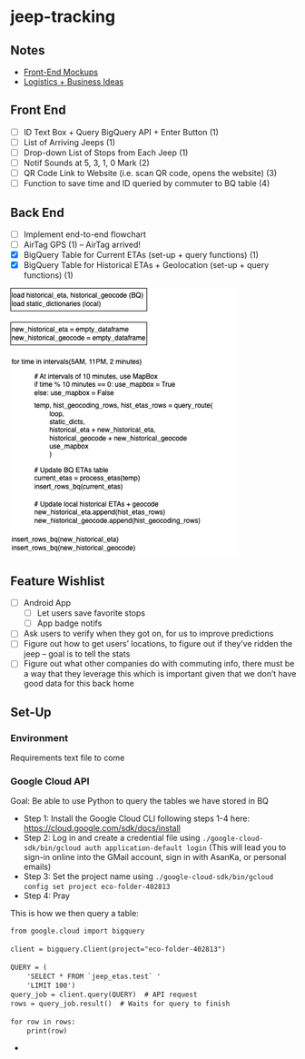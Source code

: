 # jeep-tracking

## Notes
* <a href="https://docs.google.com/presentation/d/1HBI2O9_CNfGgkSPSBcUgp-rGfJwl4dMcvhflibpxaxk/edit?usp=sharing">Front-End Mockups</a>
* <a href="https://docs.google.com/document/d/1W9fd7fIbHWqNY2xjkL8QkQWF4GuLpQxDbfExf7RjfAw/edit?usp=sharing">Logistics + Business Ideas</a>

## Front End 
- [ ] ID Text Box + Query BigQuery API + Enter Button (1)
- [ ] List of Arriving Jeeps (1)
- [ ] Drop-down List of Stops from Each Jeep (1)
- [ ] Notif Sounds at 5, 3, 1, 0 Mark (2)
- [ ] QR Code Link to Website (i.e. scan QR code, opens the website) (3)
- [ ] Function to save time and ID queried by commuter to BQ table (4)

## Back End
- [ ] Implement end-to-end flowchart
- [ ] AirTag GPS (1) – AirTag arrived!
- [X] BigQuery Table for Current ETAs (set-up + query functions) (1)
- [X] BigQuery Table for Historical ETAs + Geolocation (set-up + query functions) (1)

![](backend_flowchart.drawio.png)

## Feature Wishlist
- [ ] Android App
  - [ ] Let users save favorite stops
  - [ ] App badge notifs
- [ ] Ask users to verify when they got on, for us to improve predictions
- [ ] Figure out how to get users’ locations, to figure out if they’ve ridden the jeep – goal is to tell the stats
- [ ] Figure out what other companies do with commuting info, there must be a way that they leverage this which is important given that we don’t have good data for this back home

## Set-Up
### Environment
Requirements text file to come

### Google Cloud API
Goal: Be able to use Python to query the tables we have stored in BQ
* Step 1: Install the Google Cloud CLI following steps 1-4 here: https://cloud.google.com/sdk/docs/install
* Step 2: Log in and create a credential file using `./google-cloud-sdk/bin/gcloud auth application-default login` (This will lead you to sign-in online into the GMail account, sign in with AsanKa, or personal emails)
* Step 3: Set the project name using `./google-cloud-sdk/bin/gcloud config set project eco-folder-402813`
* Step 4: Pray

This is how we then query a table:
```
from google.cloud import bigquery

client = bigquery.Client(project="eco-folder-402813")

QUERY = (
    'SELECT * FROM `jeep_etas.test` '
    'LIMIT 100')
query_job = client.query(QUERY)  # API request
rows = query_job.result()  # Waits for query to finish

for row in rows:
    print(row)
```
  
* 
